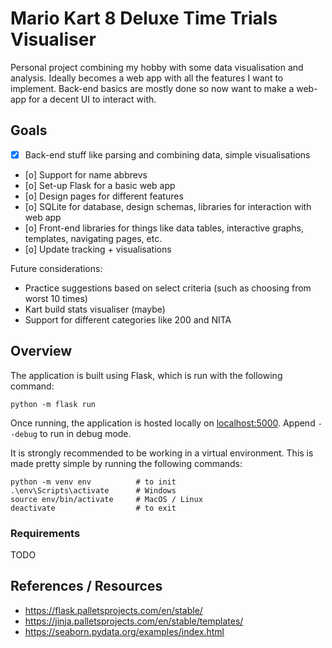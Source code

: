 # Mario Kart 8 Deluxe Time Trials Visualiser

Personal project combining my hobby with some data visualisation and analysis. 
Ideally becomes a web app with all the features I want to implement. 
Back-end basics are mostly done so now want to make a web-app for a decent UI to interact with.

## Goals
- [x] Back-end stuff like parsing and combining data, simple visualisations
- [o] Support for name abbrevs
- [o] Set-up Flask for a basic web app
- [o] Design pages for different features
- [o] SQLite for database, design schemas, libraries for interaction with web app
- [o] Front-end libraries for things like data tables, interactive graphs, templates, navigating pages, etc.
- [o] Update tracking + visualisations

Future considerations:
- Practice suggestions based on select criteria (such as choosing from worst 10 times)
- Kart build stats visualiser (maybe)
- Support for different categories like 200 and NITA

## Overview
The application is built using Flask, which is run with the following command:
```
python -m flask run
```
Once running, the application is hosted locally on [localhost:5000](http://127.0.0.1:5000/).
Append `--debug` to run in debug mode.

It is strongly recommended to be working in a virtual environment. This is made pretty simple by running the following commands:
```
python -m venv env          # to init
.\env\Scripts\activate      # Windows
source env/bin/activate     # MacOS / Linux
deactivate                  # to exit
```

### Requirements
TODO

## References / Resources
- https://flask.palletsprojects.com/en/stable/
- https://jinja.palletsprojects.com/en/stable/templates/
- https://seaborn.pydata.org/examples/index.html